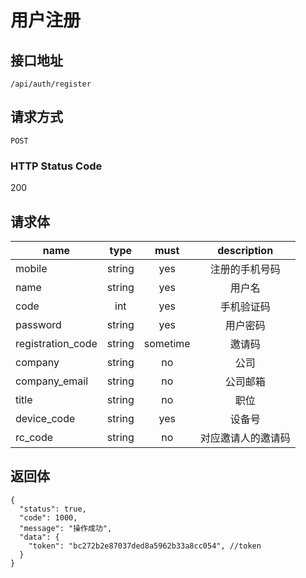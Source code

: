 # 用户注册

## 接口地址

`/api/auth/register`

## 请求方式

`POST`

### HTTP Status Code

200

## 请求体

| name     | type     | must     | description |
|----------|:--------:|:--------:|:--------:|
| mobile   | string   | yes      | 注册的手机号码 |
| name     | string   | yes      | 用户名 |
| code     | int      | yes      | 手机验证码 |
| password | string   | yes      | 用户密码 |
| registration_code | string   | sometime   | 邀请码 |
| company | string   | no   | 公司 |
| company_email | string   | no   | 公司邮箱 |
| title | string   | no   | 职位 |
| device_code | string   | yes   | 设备号 |
| rc_code | string   | no   | 对应邀请人的邀请码 |

## 返回体

```json5
{
  "status": true,
  "code": 1000,
  "message": "操作成功",
  "data": {
    "token": "bc272b2e87037ded8a5962b33a8cc054", //token
  }
}
``` 
